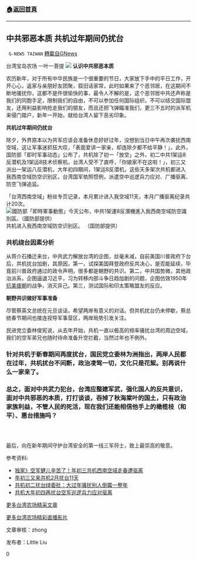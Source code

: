 ###  [:house:返回首頁](https://github.com/ourhimalayas/txt)
---

## 中共邪恶本质 共机过年期间仍扰台
` G-NEWS TAIWAN` [轉載自GNews](https://gnews.org/zh-hans/910104/)

台湾宝岛农场 一叶一菩提
![]()![](https://gnews.org/wp-content/uploads/2021/02/216擷取.png)
**认识中共邪恶本质**

农历新年，对于所有中华民族是一个很重要的节日，大家放下手中的平日工作，开开心心，返家与亲朋好友团聚，叙旧话家常，此时如果来了个恶邻居，在这期间不断地骚扰你，这都不是件很愉快的事，最令人不解的是，这个恶邻居中共还声称是我们的同胞手足，限制我们的自由，不可以参加任何国际组织，不可以结交国际盟友，还用利益影响抢走我们的朋友，而且还把飞弹瞄准我们，更三不五时的派军机来侵门踏户，新年一开始，就给台湾人留下恶劣印象。

**共机过年期间仍扰台**

除夕，外界原本以为共军应该会准备休息好好过年，没想到当日中午再次袭扰西南空域，这让军事迷抓狂大叹，「表面爱讲一家亲，却连除夕都不给平静！」，此外，国防部「即时军事动态」公布了，共机除了初一「放空」之外，初二中共1架运8反潜机及1架运8技术侦察机，台湾人受不了直呼，「你娘家不在这啦！」，初三又派出一架运八反潜机，大年初四期间，1架运8反潜机，这些天多架次共机都进入我西南空域防空识别区，台湾国军依照惯例，派遣空中巡逻兵力应对、广播驱离、防空飞弹追监。

「台湾西南空域」粉丝专页记录，本月累计进入我空域11天，本月广播驱离纪录共计20次。
![國防部「即時軍事動態」今天公布，中共1架運8反潛機進入我西南空域防空識別區。（國防部提供）](https://lh4.googleusercontent.com/0l7x8YcrpPOpy7lZLKVPqIV-F2jNjmqGCXTVaykMx217JtDypvF5Fk2THBSeixMFN9XBHiI5MDnHGLoPwN9naoOiQsZUEkgt5MfHR0oogW2YvI3z6YpsFC94EmM3rgNU_F0lPYfJ)
共机进入我西南空域防空识别区。 （国防部提供）

### **共机绕台因素分析**

从蒋介石播迁来台，中共武力解放台湾的企图，丝毫未减，自前美国川普政府下台后，共机扰台加剧，其原因，第一，试探美国拜登政府反共决心，是否能延续，毕竟前川普政府通过的政令声明，很多都是朝野的共识。第二，中共国势微，其他政治派系，企图逼退习近平，习为转移内部斗争日趋加剧的问题，企图仿效1950年[抗美援朝](https://www.epochtimes.com/b5/tag/%e6%8a%97%e7%be%8e%e6%8f%b4%e6%9c%9d.html)的战争，消灭异己。第三，测试国际和印太策略盟友的反应。

**朝野共识做好军事准备**

尽管蔡英文总统在元旦谈话，希望两岸有意义的对话。但共机扰台仍未停歇，蔡总统春节期间也接连视导军事营区，两岸局势引发关注。

民进党立委林俊宪说，从去年开始，共机一直以极高的频率骚扰台湾的周边空域，我们的空军弟兄也随时待命准备升空拦截，当然过年也不例外。

### 针对共机于新春期间再度扰台，国民党立委林为洲指出，两岸人民都在过年，共机扰台不间断，政治凌驾一切，文化只是花絮。别再说什么一家亲了。

### 总之，面对中共武力犯台，台湾应整建军武，强化国人的反共意识，面对中共邪恶的本质，打打谈谈，吞掉了秋海棠叶的国土，只有政治家族利益，不管人民的死活，现在我们还能相信他手上的橄榄枝（和平）、惠台措施吗？

###  

最后，向在新年期间守护台湾安全的第一线三军将士，致上最崇高的敬意。

参考资料:

- [独家》空军健儿辛苦了！年初三共机西南空域走春遭驱离](https://news.ltn.com.tw/news/politics/breakingnews/3439557)
- [年初三又来共机2月扰台11天](https://udn.com/news/story/10930/5251117)
- [共机初二扰台绿委批：大过年骚扰别人倒霉一整年](https://news.ltn.com.tw/news/politics/breakingnews/3439293)
- [共机大年初四再扰台空军巡逻兵力应对驱离](https://news.ltn.com.tw/news/politics/breakingnews/3440262)


[更多台湾农场精采文章](https://gnews.org/zh-hant/author/taiwangnews/)

[更多台湾农场精彩直播影片](https://gtv.org/user/5f60d588245d3c0579acdbec)

文章审核：zhong

发布者：Little Liu

0
